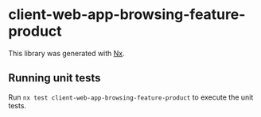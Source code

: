 # client-web-app-browsing-feature-product

This library was generated with [Nx](https://nx.dev).

## Running unit tests

Run `nx test client-web-app-browsing-feature-product` to execute the unit tests.
